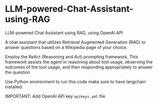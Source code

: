 # LLM-powered-Chat-Assistant-using-RAG
LLM-powered Chat Assistant using RAG, using OpenAI API

 A chat assistant that utilizes Retrieval Augmented Generation (RAG) to answer questions based on a Wikipedia page of your choice. 
 
 Employ the ReAct (Reasoning and Act) prompting framework. This framework assists the agent in reasoning about tool usage, observing the outcomes of the tool usage, and then responding appropriately to answer the question

 Use Python environment to run this code make sure to have langchain installed. 

 IMPORTANT: Add OpenAI API key `apikeys.yml` file

